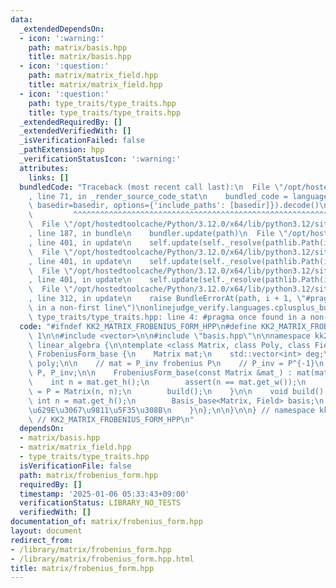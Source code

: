 ```yaml
---
data:
  _extendedDependsOn:
  - icon: ':warning:'
    path: matrix/basis.hpp
    title: matrix/basis.hpp
  - icon: ':question:'
    path: matrix/matrix_field.hpp
    title: matrix/matrix_field.hpp
  - icon: ':question:'
    path: type_traits/type_traits.hpp
    title: type_traits/type_traits.hpp
  _extendedRequiredBy: []
  _extendedVerifiedWith: []
  _isVerificationFailed: false
  _pathExtension: hpp
  _verificationStatusIcon: ':warning:'
  attributes:
    links: []
  bundledCode: "Traceback (most recent call last):\n  File \"/opt/hostedtoolcache/Python/3.12.0/x64/lib/python3.12/site-packages/onlinejudge_verify/documentation/build.py\"\
    , line 71, in _render_source_code_stat\n    bundled_code = language.bundle(stat.path,\
    \ basedir=basedir, options={'include_paths': [basedir]}).decode()\n          \
    \         ^^^^^^^^^^^^^^^^^^^^^^^^^^^^^^^^^^^^^^^^^^^^^^^^^^^^^^^^^^^^^^^^^^^^^^^^^^^^^^^^^\n\
    \  File \"/opt/hostedtoolcache/Python/3.12.0/x64/lib/python3.12/site-packages/onlinejudge_verify/languages/cplusplus.py\"\
    , line 187, in bundle\n    bundler.update(path)\n  File \"/opt/hostedtoolcache/Python/3.12.0/x64/lib/python3.12/site-packages/onlinejudge_verify/languages/cplusplus_bundle.py\"\
    , line 401, in update\n    self.update(self._resolve(pathlib.Path(included), included_from=path))\n\
    \  File \"/opt/hostedtoolcache/Python/3.12.0/x64/lib/python3.12/site-packages/onlinejudge_verify/languages/cplusplus_bundle.py\"\
    , line 401, in update\n    self.update(self._resolve(pathlib.Path(included), included_from=path))\n\
    \  File \"/opt/hostedtoolcache/Python/3.12.0/x64/lib/python3.12/site-packages/onlinejudge_verify/languages/cplusplus_bundle.py\"\
    , line 401, in update\n    self.update(self._resolve(pathlib.Path(included), included_from=path))\n\
    \  File \"/opt/hostedtoolcache/Python/3.12.0/x64/lib/python3.12/site-packages/onlinejudge_verify/languages/cplusplus_bundle.py\"\
    , line 312, in update\n    raise BundleErrorAt(path, i + 1, \"#pragma once found\
    \ in a non-first line\")\nonlinejudge_verify.languages.cplusplus_bundle.BundleErrorAt:\
    \ type_traits/type_traits.hpp: line 4: #pragma once found in a non-first line\n"
  code: "#ifndef KK2_MATRIX_FROBENIUS_FORM_HPP\n#define KK2_MATRIX_FROBENIUS_FORM_HPP\
    \ 1\n\n#include <vector>\n\n#include \"basis.hpp\"\n\nnamespace kk2 {\n\nnamespace\
    \ linear_algebra {\n\ntemplate <class Matrix, class Poly, class Field>\nstruct\
    \ FrobeniusForm_base {\n    Matrix mat;\n    std::vector<int> deg;\n    std::vector<Poly>\
    \ poly;\n\n    // mat = P_inv frobenius P\n    // P_inv = P^{-1}\n    Matrix frobenius,\
    \ P, P_inv;\n\n    FrobeniusForm_base(const Matrix &mat_) : mat(mat_) {\n    \
    \    int n = mat.get_h();\n        assert(n == mat.get_w());\n        frobenius\
    \ = P = Matrix(n, n);\n        build();\n    }\n\n    void build() {\n       \
    \ int n = mat.get_h();\n        Basis_base<Matrix, Field> basis;\n        // \u4E71\
    \u629E\u3067\u9811\u5F35\u308B\n    }\n};\n\n}\n\n} // namespace kk2\n\n#endif\
    \ // KK2_MATRIX_FROBENIUS_FORM_HPP\n"
  dependsOn:
  - matrix/basis.hpp
  - matrix/matrix_field.hpp
  - type_traits/type_traits.hpp
  isVerificationFile: false
  path: matrix/frobenius_form.hpp
  requiredBy: []
  timestamp: '2025-01-06 05:33:43+09:00'
  verificationStatus: LIBRARY_NO_TESTS
  verifiedWith: []
documentation_of: matrix/frobenius_form.hpp
layout: document
redirect_from:
- /library/matrix/frobenius_form.hpp
- /library/matrix/frobenius_form.hpp.html
title: matrix/frobenius_form.hpp
---
```

